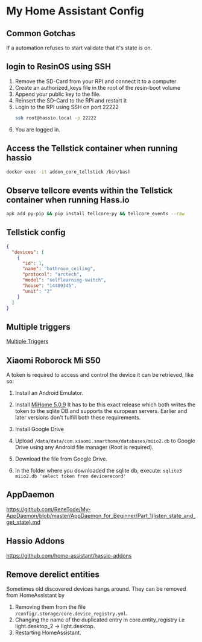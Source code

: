 # My Home Assistant Config

## Common Gotchas

If a automation refuses to start validate that it's state is on.

## login to ResinOS using SSH

1. Remove the SD-Card from your RPI and connect it to a computer
2. Create an authorized_keys file in the root of the resin-boot volume
3. Append your public key to the file.
4. Reinsert the SD-Card to the RPI and restart it
5. Login to the RPI using SSH on port 22222
   ```bash
   ssh root@hassio.local -p 22222
   ```
6. You are logged in.

## Access the Tellstick container when running hassio
```bash
docker exec -it addon_core_tellstick /bin/bash
```

## Observe tellcore events within the Tellstick container when running Hass.io
```bash
apk add py-pip && pip install tellcore-py && tellcore_events --raw
```

## Tellstick config
```json
{
  "devices": [
    {
      "id": 1,
      "name": "bathroom_ceiling",
      "protocol": "arctech",
      "model": "selflearning-switch",
      "house": "14409345",
      "unit": "2"
    }
  ]
}
```

## Multiple triggers

[Multiple Triggers](https://www.home-assistant.io/docs/automation/trigger/#multiple-triggers)

## Xiaomi Roborock Mi S50

A token is required to access and control the device it can be retrieved, like so:

1. Install an Android Emulator.

2. Install [MiHome 5.0.9](https://www.apkmirror.com/apk/xiaomi-inc/mihome/mihome-5-0-9-release)
   It has to be this exact release which both writes the token to the sqlite DB and supports the 
   european servers. Earlier and later versions don't fulfill both these requirements.

3. Install Google Drive

4. Upload `/data/data/com.xiaomi.smarthome/databases/miio2.db` to Google Drive using any Android 
   file manager (Root is required).
   
5.  Download the file from Google Drive.

6. In the folder where you downloaded the sqlite db, execute:
   ```sqlite3 miio2.db 'select token from devicerecord'```

## AppDaemon
https://github.com/ReneTode/My-AppDaemon/blob/master/AppDaemon_for_Beginner/Part_1(listen_state_and_get_state).md

## Hassio Addons
https://github.com/home-assistant/hassio-addons

## Remove derelict entities
Sometimes old discovered devices hangs around. They can be removed from HomeAssistant by 

  1. Removing them from the file `/config/.storage/core.device_registry.yml`. 
  2. Changing the name of the duplicated entry in core.entity_registry i.e 
     light.desktop_2 -> light.desktop.
  3. Restarting HomeAssistant.



